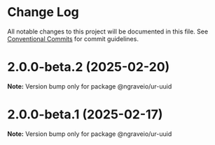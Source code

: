 # Change Log

All notable changes to this project will be documented in this file.
See [Conventional Commits](https://conventionalcommits.org) for commit guidelines.

# 2.0.0-beta.2 (2025-02-20)

**Note:** Version bump only for package @ngraveio/ur-uuid

# 2.0.0-beta.1 (2025-02-17)

**Note:** Version bump only for package @ngraveio/ur-uuid
